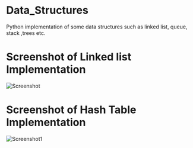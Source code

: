 # Data_Structures
Python implementation of some data structures such as linked list, queue, stack ,trees etc.
# Screenshot of Linked list Implementation  
![Screenshot ](https://user-images.githubusercontent.com/58269344/92301526-327c1100-ef82-11ea-9ce1-abfe03b7f987.png)
# Screenshot of Hash Table Implementation
![Screenshot1](https://user-images.githubusercontent.com/58269344/92311678-dbecf200-efd6-11ea-8a13-5dd6e44350a5.png)
